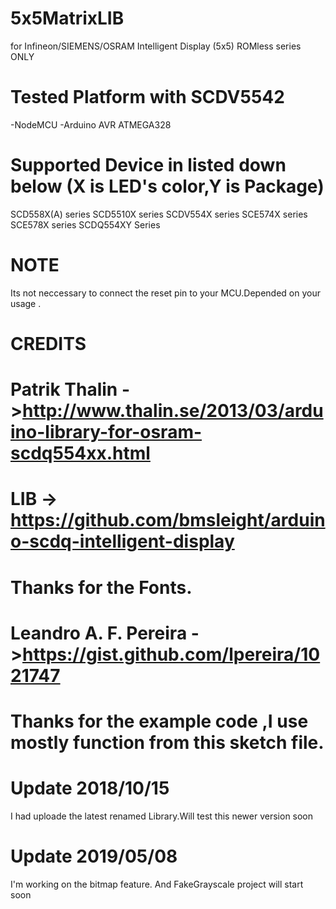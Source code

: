 # 5x5MatrixLIB
for Infineon/SIEMENS/OSRAM Intelligent Display (5x5) ROMless series ONLY

# Tested Platform with SCDV5542

-NodeMCU -Arduino AVR ATMEGA328 

Supported Device in listed down below (X is LED's color,Y is Package)
=
SCD558X(A) series
SCD5510X   series
SCDV554X   series
SCE574X    series
SCE578X    series
SCDQ554XY  Series

# NOTE 
Its not neccessary to connect the reset pin to your MCU.Depended on your usage .

CREDITS
=
# Patrik Thalin ->http://www.thalin.se/2013/03/arduino-library-for-osram-scdq554xx.html
# LIB -> https://github.com/bmsleight/arduino-scdq-intelligent-display
# Thanks for the Fonts.
# Leandro A. F. Pereira ->https://gist.github.com/lpereira/1021747
# Thanks for the example code ,I use mostly function from this sketch file. 

Update 2018/10/15
=
I had uploade the latest renamed Library.Will test this newer version soon

Update 2019/05/08
=
I'm working on the bitmap feature. And FakeGrayscale project will start soon

